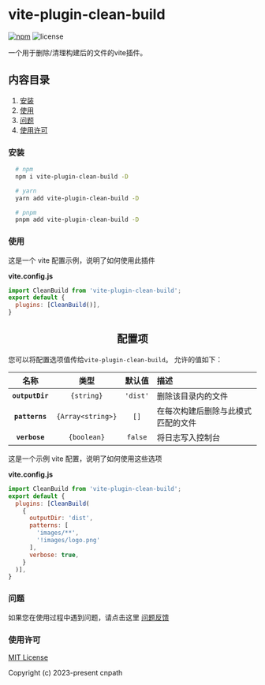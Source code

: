 # vite-plugin-clean-build

[![npm](https://d25lcipzij17d.cloudfront.net/badge.svg?id=js&r=r&type=6e&v=0.0.3&x2=0)](https://github.com/oyjt/vite-plugin-clean-build)
![license](https://img.shields.io/npm/l/vite-plugin-clean-build)

一个用于删除/清理构建后的文件的vite插件。

## 内容目录

1.  [安装](#installation)
2.  [使用](#usage)
3.  [问题](#issues)
4.  [使用许可](#license)

### 安装

<a name="installation"></a>

```bash
  # npm
  npm i vite-plugin-clean-build -D

  # yarn
  yarn add vite-plugin-clean-build -D

  # pnpm
  pnpm add vite-plugin-clean-build -D
```

### 使用

<a name="usage"></a>

这是一个 vite 配置示例，说明了如何使用此插件

**vite.config.js**
```js
import CleanBuild from 'vite-plugin-clean-build';
export default {
  plugins: [CleanBuild()],
}
```
<h2 align="center">配置项</h2>

您可以将配置选项值传给`vite-plugin-clean-build`。
允许的值如下：

|名称|类型|默认值|描述|
|:--:|:--:|:-----:|:----------|
|**`outputDir`**|`{string}`|`'dist'`|删除该目录内的文件|
|**`patterns`**|`{Array<string>}`|`[]`|在每次构建后删除与此模式匹配的文件|
|**`verbose`**|`{boolean}`|`false`|将日志写入控制台|

这是一个示例 vite 配置，说明了如何使用这些选项

**vite.config.js**
```js
import CleanBuild from 'vite-plugin-clean-build';
export default {
  plugins: [CleanBuild(
    {
      outputDir: 'dist',
      patterns: [
        'images/**',
        '!images/logo.png'
      ],
      verbose: true,
    }
  )],
}
```

### 问题

<a name="issues"></a>

如果您在使用过程中遇到问题，请点击这里 [问题反馈](https://github.com/oyjt/vite-plugin-clean-build/issues)

### 使用许可

<a name="license"></a>

[MIT License](https://github.com/oyjt/vite-plugin-clean-build/blob/master/LICENSE)

Copyright (c) 2023-present cnpath